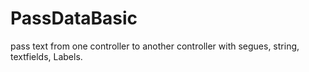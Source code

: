 # PassDataBasic
pass text from one controller to another controller with segues, string, textfields, Labels.
